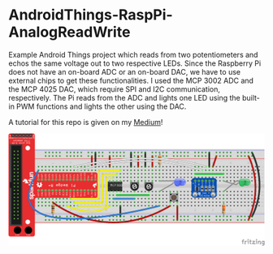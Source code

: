 # AndroidThings-RaspPi-AnalogReadWrite
Example Android Things project which reads from two potentiometers and echos the same voltage out to two respective LEDs. 
Since the Raspberry Pi does not have an on-board ADC or an on-board DAC, we have to use external chips to get these functionalities.
I used the MCP 3002 ADC and the MCP 4025 DAC, which require SPI and I2C communication, respectively. The Pi reads from the
ADC and lights one LED using the built-in PWM functions and lights the other using the DAC.

A tutorial for this repo is given on my [Medium](https://medium.com/@nickcapurso/android-things-analog-i-o-and-pwm-spi-i%C2%B2c-tutorial-with-the-raspberry-pi-5bbc957099da)!

![Fritzing Diagram](https://github.com/nickcapurso/AndroidThings-RaspPi-AnalogReadWrite/blob/master/CompletedCircuit_bb.png)
